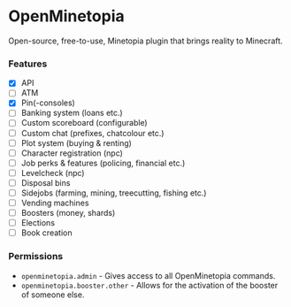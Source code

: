 # OpenMinetopia
Open-source, free-to-use, Minetopia plugin that brings reality to Minecraft.

### Features
- [x] API
- [ ] ATM
- [x] Pin(-consoles)
- [ ] Banking system (loans etc.)
- [ ] Custom scoreboard (configurable)
- [ ] Custom chat (prefixes, chatcolour etc.)
- [ ] Plot system (buying & renting)
- [ ] Character registration (npc)
- [ ] Job perks & features (policing, financial etc.)
- [ ] Levelcheck (npc)
- [ ] Disposal bins
- [ ] Sidejobs (farming, mining, treecutting, fishing etc.)
- [ ] Vending machines
- [ ] Boosters (money, shards)
- [ ] Elections
- [ ] Book creation

### Permissions
- `openminetopia.admin` - Gives access to all OpenMinetopia commands.
- `openminetopia.booster.other` - Allows for the activation of the booster of someone else.